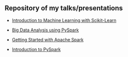 ## Repository of my talks/presentations

* [Introduction to Machine Learning with Scikit-Learn](ML/DigitalOcean)

* [Big Data Analysis using PySpark](spark/PyCon2016)

* [Getting Started with Apache Spark](spark/BDI)

* [Introduction to PySpark](spark/PyDelhi)
